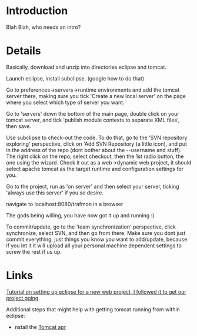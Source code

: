 # Introduction #

Blah Blah, who needs an intro?


# Details #

Basically, download and unzip into directories eclipse and tomcat.

Launch eclipse, install subclipse. (google how to do that)


Go to preferences->servers->runtime environments and add the tomcat server there, making sure you tick 'Create a new local server' on the page where you select which type of server you want.

Go to 'servers' down the bottom of the main page, double click on your tomcat server, and tick 'publish module contexts to separate XML files', then save.

Use subclipse to check-out the code.
To do that, go to the 'SVN repository exploring' perspective, click on 'Add SVN Repository (a little icon), and put in the address of the repo (dont bother about the --username and stuff). The right click on the repo, select checkout, then the 1st radio button, the one using the wizard.
Check it out as a web->dynamic web project, it should select apache tomcat as the target runtime and configuration settings for you.

Go to the project, run as 'on server' and then select your server, ticking 'always use this server' if you so desire.

navigate to localhost:8080/trafmon in a browser

The gods being willing, you have now got it up and running :)

To commit/update, go to the 'team synchronization' perspective, click synchronize, select SVN, and then go from there. Make sure you dont just commit everything, just things you know you want to add/update, because if you let it it will upload all your personal machine dependent settings to screw the rest if us up.

# Links #

[Tutorial on setting up eclipse for a new web project, I followed it to get our project going](http://www.eclipse.org/webtools/community/tutorials/BuildJ2EEWebApp/BuildJ2EEWebApp.html)

Additional steps that might help with getting tomcat running from within eclipse:

  * nstall the [Tomcat apr](http://tomcat.apache.org/tomcat-6.0-doc/apr.html)